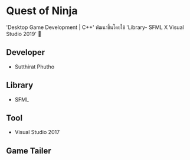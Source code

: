 # Quest of Ninja

'Desktop Game Development | C++' พัฒนาขึ้นโดยใช้ 'Library- SFML X Visual Studio 2019' 👾

## Developer

* Sutthirat Phutho

## Library

* SFML

## Tool 

* Visual Studio 2017

## Game Tailer


